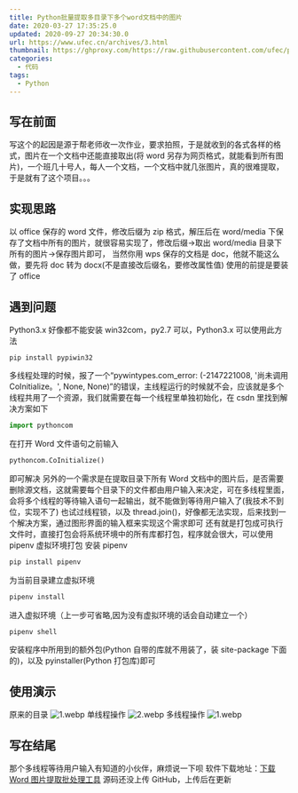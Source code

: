 ```yaml
---
title: Python批量提取多目录下多个word文档中的图片
date: 2020-03-27 17:35:25.0
updated: 2020-09-27 20:34:30.0
url: https://www.ufec.cn/archives/3.html
thumbnail: https://ghproxy.com/https://raw.githubusercontent.com/ufec/picGoImg/main/blog/2020/05/python-891182b1a87d4053897dca586b9ac9bb.webp
categories:
  - 代码
tags:
  - Python
---
```


## 写在前面

写这个的起因是源于帮老师收一次作业，要求拍照，于是就收到的各式各样的格式，图片在一个文档中还能直接取出(将 word 另存为网页格式，就能看到所有图片)，一个班几十号人，每人一个文档，一个文档中就几张图片，真的很难提取，于是就有了这个项目。。。

## 实现思路

以 office 保存的 word 文件，修改后缀为 zip 格式，解压后在 word/media 下保存了文档中所有的图片，就很容易实现了，修改后缀->取出 word/media 目录下所有的图片->保存图片即可，
当然你用 wps 保存的文档是 doc，他就不能这么做，要先将 doc 转为 docx(不是直接改后缀名，要修改属性值)
使用的前提是要装了 office

## 遇到问题

Python3.x 好像都不能安装 win32com，py2.7 可以，Python3.x 可以使用此方法

```shell
pip install pypiwin32
```

多线程处理的时候，报了一个“pywintypes.com_error: (-2147221008, '尚未调用 CoInitialize。', None, None)”的错误，主线程运行的时候就不会，应该就是多个线程共用了一个资源，我们就需要在每一个线程里单独初始化，在 csdn 里找到解决方案如下

```Python
import pythoncom
```

在打开 Word 文件语句之前输入

```Python
pythoncom.CoInitialize()
```

即可解决
另外的一个需求是在提取目录下所有 Word 文档中的图片后，是否需要删除源文档，这就需要每个目录下的文件都由用户输入来决定，可在多线程里面，会将多个线程的等待输入语句一起输出，就不能做到等待用户输入了(我技术不到位，实现不了)
也试过线程锁，以及 thread.join()，好像都无法实现，后来找到一个解决方案，通过图形界面的输入框来实现这个需求即可
还有就是打包成可执行文件时，直接打包会将系统环境中的所有库都打包，程序就会很大，可以使用 pipenv 虚拟环境打包
安装 pipenv

```Python
pip install pipenv
```

为当前目录建立虚拟环境

```Python
pipenv install
```

进入虚拟环境（上一步可省略,因为没有虚拟环境的话会自动建立一个）

```Python
pipenv shell
```

安装程序中所用到的额外包(Python 自带的库就不用装了，装 site-package 下面的)，以及 pyinstaller(Python 打包库)即可

## 使用演示

原来的目录
![1.webp](https://ghproxy.com/https://raw.githubusercontent.com/ufec/picGoImg/main/blog/2020/03/1-869493ca7a354bf18262b438aefd10c5.webp)
单线程操作
![2.webp](https://ghproxy.com/https://raw.githubusercontent.com/ufec/picGoImg/main/blog/2020/03/2-3cac43d8a4b942de98524be74413b3f9.webp)
多线程操作
![1.webp](https://ghproxy.com/https://raw.githubusercontent.com/ufec/picGoImg/main/blog/2020/03/1-085f28efc34f49419cceb477466cd5b9.webp)

## 写在结尾

那个多线程等待用户输入有知道的小伙伴，麻烦说一下呗
软件下载地址：[下载 Word 图片提取批处理工具](https://www.lanzous.com/iapl2qj)
源码还没上传 GitHub，上传后在更新
